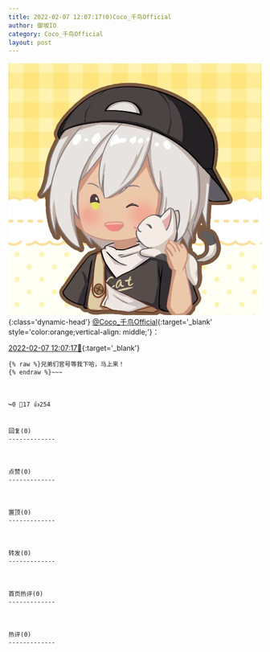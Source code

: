 ```yaml
---
title: 2022-02-07 12:07:17(0)Coco_千鸟Official
author: 御坂IO
category: Coco_千鸟Official
layout: post
---
```


![img](/images/85e485bc0dbd0cde4d15f24d7cffe9704618ad10.jpg){:class='dynamic-head'}
[@Coco_千鸟Official](https://space.bilibili.com/1891728206/dynamic){:target='_blank' style='color:orange;vertical-align: middle;'}：

[2022-02-07 12:07:17🔗](https://t.bilibili.com/624352682790402119){:target='_blank'}

~~~
{% raw %}兄弟们官号等我下哈，马上来！
{% endraw %}~~~



↪️0 💬17 👍254


回复(0)
-------------



点赞(0)
-------------



置顶(0)
-------------



转发(0)
-------------



首页热评(0)
-------------



热评(0)
-------------



